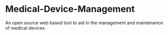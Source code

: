 # Medical-Device-Management
An open source web based tool to aid in the management and maintenance of medical devices. 

